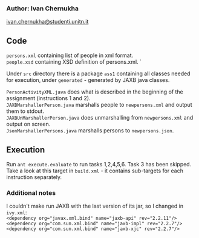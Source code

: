 ### Author: Ivan Chernukha  
ivan.chernukha@studenti.unitn.it  

## Code

`persons.xml` containing list of people in xml format.  
`people.xsd` containing XSD definition of persons.xml.  `

Under `src` directory there is a package `ass1` containing all classes needed 
for execution, under `generated` - generated by JAXB java classes.  

`PersonActivityXML.java` does what is described in the beginning of 
the assignment (instructions 1 and 2).  
`JAXBMarshallerPerson.java` marshalls people to `newpersons.xml` and output them to stdout.  
`JAXBUnMarshallerPerson.java` does unmarshalling from `newpersons.xml` and output on screen.  
`JsonMarshallerPersons.java` marshalls persons to `newpersons.json`.

## Execution
Run `ant execute.evaluate` to run tasks 1,2,4,5,6. Task 3 has been skipped.  
Take a look at this target in `build.xml` - it contains sub-targets for each instruction
separately.

### Additional notes

I couldn't make run JAXB with the last version of its jar, so I changed in `ivy.xml`:  
`<dependency org="javax.xml.bind" name="jaxb-api" rev="2.2.11"/>`  
`<dependency org="com.sun.xml.bind" name="jaxb-impl" rev="2.2.7"/>`  
`<dependency org="com.sun.xml.bind" name="jaxb-xjc" rev="2.2.7"/>`  